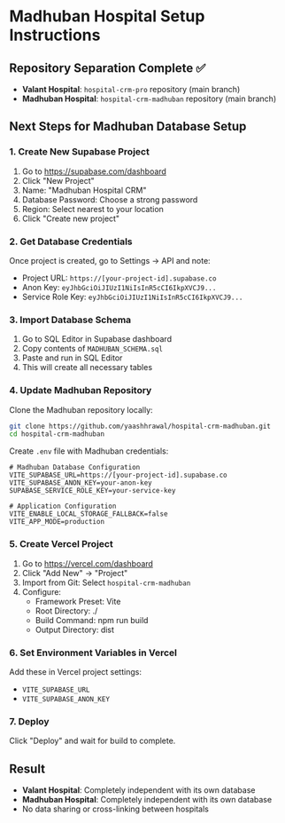 # Madhuban Hospital Setup Instructions

## Repository Separation Complete ✅
- **Valant Hospital**: `hospital-crm-pro` repository (main branch)
- **Madhuban Hospital**: `hospital-crm-madhuban` repository (main branch)

## Next Steps for Madhuban Database Setup

### 1. Create New Supabase Project
1. Go to https://supabase.com/dashboard
2. Click "New Project"
3. Name: "Madhuban Hospital CRM"
4. Database Password: Choose a strong password
5. Region: Select nearest to your location
6. Click "Create new project"

### 2. Get Database Credentials
Once project is created, go to Settings → API and note:
- Project URL: `https://[your-project-id].supabase.co`
- Anon Key: `eyJhbGciOiJIUzI1NiIsInR5cCI6IkpXVCJ9...`
- Service Role Key: `eyJhbGciOiJIUzI1NiIsInR5cCI6IkpXVCJ9...`

### 3. Import Database Schema
1. Go to SQL Editor in Supabase dashboard
2. Copy contents of `MADHUBAN_SCHEMA.sql`
3. Paste and run in SQL Editor
4. This will create all necessary tables

### 4. Update Madhuban Repository
Clone the Madhuban repository locally:
```bash
git clone https://github.com/yaashhrawal/hospital-crm-madhuban.git
cd hospital-crm-madhuban
```

Create `.env` file with Madhuban credentials:
```
# Madhuban Database Configuration
VITE_SUPABASE_URL=https://[your-project-id].supabase.co
VITE_SUPABASE_ANON_KEY=your-anon-key
SUPABASE_SERVICE_ROLE_KEY=your-service-key

# Application Configuration
VITE_ENABLE_LOCAL_STORAGE_FALLBACK=false
VITE_APP_MODE=production
```

### 5. Create Vercel Project
1. Go to https://vercel.com/dashboard
2. Click "Add New" → "Project"
3. Import from Git: Select `hospital-crm-madhuban`
4. Configure:
   - Framework Preset: Vite
   - Root Directory: ./
   - Build Command: npm run build
   - Output Directory: dist

### 6. Set Environment Variables in Vercel
Add these in Vercel project settings:
- `VITE_SUPABASE_URL`
- `VITE_SUPABASE_ANON_KEY`

### 7. Deploy
Click "Deploy" and wait for build to complete.

## Result
- **Valant Hospital**: Completely independent with its own database
- **Madhuban Hospital**: Completely independent with its own database
- No data sharing or cross-linking between hospitals